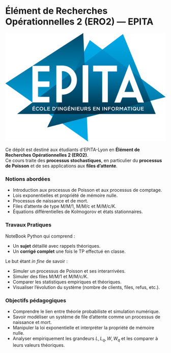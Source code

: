 # Élément de Recherches Opérationnelles 2 (ERO2) — EPITA

![EPITA Logo](Epita_logo.png)

Ce dépôt est destiné aux étudiants d'EPITA-Lyon en **Élément de Recherches Opérationnelles 2 (ERO2)**.  
Ce cours traite des **processus stochastiques**, en particulier du **processus de Poisson** et de ses applications aux **files d’attente**.


### Notions abordées
- Introduction aux processus de Poisson et aux processus de comptage.
- Lois exponentielles et propriété de mémoire nulle.
- Processus de naissance et de mort.
- Files d’attente de type M/M/1, M/M/c et M/M/c/K.
- Équations différentielles de Kolmogorov et états stationnaires.

### Travaux Pratiques
NoteBook Python qui comprend :
- Un **sujet** détaillé avec rappels théoriques.
- Un **corrigé complet** une fois le TP effectué en classe.

Le but étant *in fine* de savoir :
  - Simuler un processus de Poisson et ses interarrivées.
  - Simuler des files M/M/1 et M/M/c/K.
  - Comparer les statistiques empiriques et théoriques.
  - Visualiser l’évolution du système (nombre de clients, files, refus, etc.).

### Objectifs pédagogiques
- Comprendre le lien entre théorie probabiliste et simulation numérique.  
- Savoir modéliser un système de file d’attente comme un processus de naissance et mort.  
- Manipuler la loi exponentielle et interpréter la propriété de mémoire nulle.  
- Analyser empiriquement les grandeurs $L, L_q, W, W_q$ et les comparer à leurs valeurs théoriques.

